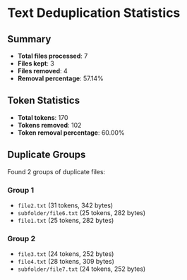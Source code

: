 # Text Deduplication Statistics

## Summary
- **Total files processed**: 7
- **Files kept**: 3
- **Files removed**: 4
- **Removal percentage**: 57.14%

## Token Statistics
- **Total tokens**: 170
- **Tokens removed**: 102
- **Token removal percentage**: 60.00%

## Duplicate Groups
Found 2 groups of duplicate files:

### Group 1
- `file2.txt` (31 tokens, 342 bytes)
- `subfolder/file6.txt` (25 tokens, 282 bytes)
- `file1.txt` (25 tokens, 282 bytes)

### Group 2
- `file3.txt` (24 tokens, 252 bytes)
- `file4.txt` (28 tokens, 309 bytes)
- `subfolder/file7.txt` (24 tokens, 252 bytes)

